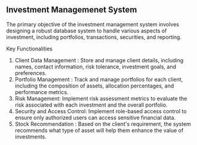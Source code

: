 ## Investment Managemenet System

The primary objective of the investment management system involves designing a robust database system to handle various aspects of investment, including portfolios, transactions, securities, and reporting.

Key Functionalities
1.	Client Data Management : Store and manage client details, including names, contact information, risk tolerance, investment goals, and preferences.
2.	Portfolio Management : Track and manage portfolios for each client, including the composition of assets, allocation percentages, and performance metrics.
3.	Risk Management: Implement risk assessment metrics to evaluate the risk associated with each investment and the overall portfolio.
4.	Security and Access Control: Implement role-based access control to ensure only authorized users can access sensitive financial data.
5.	Stock Recommendation : Based on the client's requirement, the system recommends what type of asset will help them enhance the value of investments.

